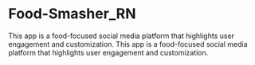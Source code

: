 # Food-Smasher_RN
This app is a food-focused social media platform that highlights user engagement and customization.
This app is a food-focused social media platform that highlights user engagement and customization.

